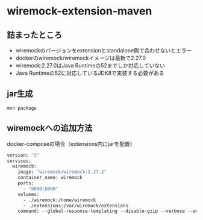 # wiremock-extension-maven
## 詰まったところ
- wiremockのバージョンをextensionとstandalone側で合わせないとエラー
- dockerのwiremock/wiremockイメージは最新で2.27.0
- wiremock:2.27.0はJava Runtimeの52までしか対応していない
- Java Runtimeの52に対応しているJDK8で実装する必要がある

## jar生成
```shell
mvn package
```

## wiremockへの追加方法
docker-composeの場合（extensions内にjarを配置）
```dockerfile
version: "3"
services:
  wiremock:
    image: "wiremock/wiremock:2.27.2"
    container_name: wiremock
    ports:
      - "8080:8080"
    volumes:
      - ./wiremock:/home/wiremock
      - ./extensions:/var/wiremock/extensions
    command: --global-response-templating --disable-gzip --verbose --extensions="wiremock.extensions.transformer.ExampleTransformer"
```